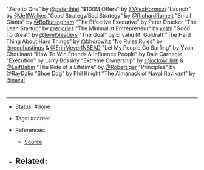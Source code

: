 # 
"Zero to One" by [@peterthiel](https://twitter.com/peterthiel)
"$100M Offers" by [@AlexHormozi](https://twitter.com/AlexHormozi)
"Launch" by [@JeffWalker](https://twitter.com/JeffWalker)
"Good Strategy/Bad Strategy" by [@RichardRumelt](https://twitter.com/RichardRumelt)
"Small Giants" by [@BoBurlingham](https://twitter.com/BoBurlingham)
"The Effective Executive" by Peter Drucker
"The Lean Startup" by [@ericries](https://twitter.com/ericries)
"The Minimalist Entrepreneur" by [@shl](https://twitter.com/shl)
"Good To Great" by [@level5leaders](https://twitter.com/level5leaders)
"The Goal" by Eliyahu M. Goldratt
"The Hard Thing About Hard Things" by [@bhorowitz](https://twitter.com/bhorowitz)
"No Rules Rules" by [@reedhastings](https://twitter.com/reedhastings) & [@ErinMeyerINSEAD](https://twitter.com/ErinMeyerINSEAD)
"Let My People Go Surfing" by Yvon Chouinard
"How To Win Friends & Influence People" by Dale Carnegie
"Execution" by Larry Bossidy
"Extreme Ownership" by [@jockowillink](https://twitter.com/jockowillink) & [@LeifBabin](https://twitter.com/LeifBabin)
"The Ride of a Lifetime" by [@RobertIger](https://twitter.com/RobertIger)
"Principles" by [@RayDalio](https://twitter.com/RayDalio)
"Shoe Dog" by Phil Knight
"The Almanack of Naval Ravikant" by [@naval](https://twitter.com/naval)







# 

---
- Status: #done

- Tags: #career

- References:
	- [Source](https://twitter.com/AlexAndBooks_/status/1573305429849153536)

- Related:
	- 
